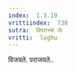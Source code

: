 ```yaml
---
index:  1.3.19
vrittiindex:  738
sutra:  विपराभ्यां जेः
vritti:  laghu 
---
```


विजयते. पराजयते..

